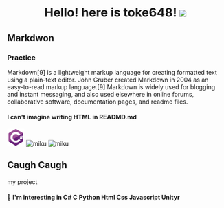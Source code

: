 <!--
**toke648/toke648** is a ✨ _special_ ✨ repository because its `README.md` (this file) appears on your GitHub profile.

Here are some ideas to get you started:
- 👀 I’m interested in C# C Python Html Css Javascript Unity
- 🔭 I’m currently working on ...
- 🌱 I’m currently learning ...
- 👯 I’m looking to collaborate on ...
- 🤔 I’m looking for help with ...
- 💬 Ask me about ...
- 📫 How to reach me: ...
- 😄 Pronouns: ...
- ⚡ Fun fact: ...
-->

<head>
  <h1 align="center"> Hello! here is toke648! <img src="https://raw.githubusercontent.com/MartinHeinz/MartinHeinz/master/wave.gif" width="40"></h1> 
</head>

## Markdwon
### Practice
Markdown[9] is a lightweight markup language for creating formatted text using a plain-text editor. John Gruber created Markdown in 2004 as an easy-to-read markup language.[9] Markdown is widely used for blogging and instant messaging, and also used elsewhere in online forums, collaborative software, documentation pages, and readme files.
#### I can't imagine writing HTML in READMD.md

<body>
<div>
  <p>
    <a target="_blank">
    <img src="https://raw.githubusercontent.com/devicons/devicon/master/icons/csharp/csharp-original.svg" href="https://dotnet.microsoft.com/languages/csharp" title="C#" alt="csharp" width="40" height="40"/> 
    <img src="https://github.com/user-attachments/assets/8adc9acb-4d95-442f-81e4-b95697863162" title="miku" alt="miku" width="#" height="300"/> 
    <img src="https://github.com/user-attachments/assets/278123fb-3308-4144-8d8f-f0bdb67e0af7" title="miku" alt="miku" width="#" height="300"/> 
  </p>
</div>

<div>
  <h2>Caugh Caugh</h2>
  <p>my project</p>
  <h4>👀 I'm interesting in C# C Python Html Css Javascript Unityr</h4>
</div>

</body>


 
